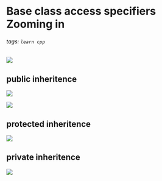# Base class access specifiers Zooming in
###### tags: `learn cpp`

![](https://i.imgur.com/W40d7D8.png)


## public inheritence
![](https://i.imgur.com/6gRAVdv.png)

![](https://i.imgur.com/6LNcvbt.png)


## protected inheritence
![](https://i.imgur.com/JTUFi0e.png)

## private inheritence
![](https://i.imgur.com/BcTIEyW.png)

